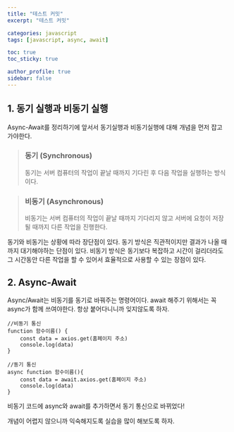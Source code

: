 ```yaml
---
title: "테스트 커밋"
excerpt: "테스트 커밋"

categories: javascript
tags: [javascript, async, await]

toc: true
toc_sticky: true

author_profile: true
sidebar: false
---
```


## 1. 동기 실행과 비동기 실행

Async-Await를 정리하기에 앞서서 동기실행과 비동기실행에 대해 개념을 먼저 잡고 가야한다.

> ### 동기 (Synchronous)
>
> 동기는 서버 컴퓨터의 작업이 끝날 때까지 기다린 후 다음 작업을 실행하는 방식이다.

> ### 비동기 (Asynchronous)
>
> 비동기는 서버 컴퓨터의 작업이 끝날 때까지 기다리지 않고 서버에 요청이 저장될 때까지 다른 작업을 진행한다.

동기와 비동기는 상황에 따라 장단점이 있다.
동기 방식은 직관적이지만 결과가 나올 때까지 대기해야하는 단점이 있다.
비동기 방식은 동기보다 복잡하고 시간이 걸리더라도 그 시간동안 다른 작업을 할 수 있어서 효율적으로 사용할 수 있는 장점이 있다.

## 2. Async-Await

Async/Await는 비동기를 동기로 바꿔주는 명령어이다. await 해주기 위해서는 꼭 async가 함께 쓰여야한다. 항상 붙어다니니까 잊지않도록 하자.

```
//비동기 통신
function 함수이름() {
	const data = axios.get(홈페이지 주소)
    console.log(data)
}
```

```
//동기 통신
async function 함수이름(){
	const data = await.axios.get(홈페이지 주소)
	console.log(data)
}
```

비동기 코드에 async와 await를 추가하면서 동기 통신으로 바뀌었다!

개념이 어렵지 않으니까 익숙해지도록 실습을 많이 해보도록 하자.
